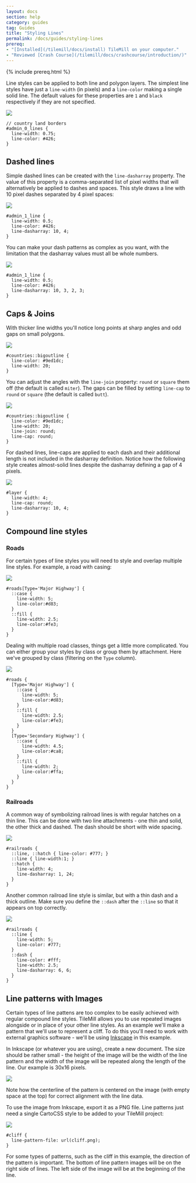 ```yaml
---
layout: docs
section: help
category: guides
tag: Guides
title: "Styling Lines"
permalink: /docs/guides/styling-lines
prereq:
- "[Installed](/tilemill/docs/install) TileMill on your computer."
- "Reviewed [Crash Course](/tilemill/docs/crashcourse/introduction/)"
---
```


{% include prereq.html %}

Line styles can be applied to both line and polygon layers. The simplest line styles have just a `line-width` (in pixels) and a `line-color` making a single solid line. The default values for these properties are `1` and `black` respectively if they are not specified.

<img src='/tilemill/assets/pages/styling-lines-1.png' class='fig-right' />

    // country land borders
    #admin_0_lines {
      line-width: 0.75;
      line-color: #426;
    }

## Dashed lines
 
Simple dashed lines can be created with the `line-dasharray` property. The value of this property is a comma-separated list of pixel widths that will alternatively be applied to dashes and spaces. This style draws a line with 10 pixel dashes separated by 4 pixel spaces:

<img src='/tilemill/assets/pages/styling-lines-2.png' class='fig-right' />

    #admin_1_line {
      line-width: 0.5;
      line-color: #426;
      line-dasharray: 10, 4;
    }
 
You can make your dash patterns as complex as you want, with the limitation that the dasharray values must all be whole numbers.

<img src='/tilemill/assets/pages/styling-lines-3.png' class='fig-right' />

    #admin_1_line {
      line-width: 0.5;
      line-color: #426;
      line-dasharray: 10, 3, 2, 3;
    }
 
## Caps & Joins

With thicker line widths you'll notice long points at sharp angles and odd gaps on small polygons.

<img src='/tilemill/assets/pages/styling-lines-4.png' class='fig-right' />

    #countries::bigoutline {
      line-color: #9ed1dc;
      line-width: 20;
    }

You can adjust the angles with the `line-join` property: `round` or `square` them off (the default is called `miter`). The gaps can be filled by setting `line-cap` to `round` or `square` (the default is called `butt`).

<img src='/tilemill/assets/pages/styling-lines-5.png' class='fig-right' />

    #countries::bigoutline {
      line-color: #9ed1dc;
      line-width: 20;
      line-join: round;
      line-cap: round;
    }

For dashed lines, line-caps are applied to each dash and their additional length is not included in the dasharray definition. Notice how the following style creates almost-solid lines despite the dasharray defining a gap of 4 pixels.

<img src='/tilemill/assets/pages/styling-lines-6.png' class='fig-right' />

    #layer {
      line-width: 4;
      line-cap: round;
      line-dasharray: 10, 4;
    }

## Compound line styles

### Roads

For certain types of line styles you will need to style and overlap multiple line styles. For example, a road with casing:

<img src='/tilemill/assets/pages/styling-lines-7.png' class='fig-right' />

    #roads[Type='Major Highway'] {
      ::case {
        line-width: 5;
        line-color:#d83;
      }
      ::fill {
        line-width: 2.5;
        line-color:#fe3;
      }
    }

Dealing with multiple road classes, things get a little more complicated. You can either group your styles by class or group them by attachment. Here we've grouped by class (filtering on the `Type` column).

<img src='/tilemill/assets/pages/styling-lines-8.png' class='fig-right' />

    #roads {
      [Type='Major Highway'] {
        ::case {
          line-width: 5;
          line-color:#d83;
        }
        ::fill {
          line-width: 2.5;
          line-color:#fe3;
        }
      }
      [Type='Secondary Highway'] {
        ::case {
          line-width: 4.5;
          line-color:#ca8;
        }
        ::fill {
          line-width: 2;
          line-color:#ffa;
        }
      }
    }

### Railroads

A common way of symbolizing railroad lines is with regular hatches on a thin line. This can be done with two line attachments - one thin and solid, the other thick and dashed. The dash should be short with wide spacing.

<img src='/tilemill/assets/pages/styling-lines-9.png' class='fig-right' />

    #railroads {
      ::line, ::hatch { line-color: #777; }
      ::line { line-width:1; }
      ::hatch {
        line-width: 4;
        line-dasharray: 1, 24;
      }
    }

Another common railroad line style is similar, but with a thin dash and a thick outline. Make sure you define the `::dash` after the `::line` so that it appears on top correctly.

<img src='/tilemill/assets/pages/styling-lines-10.png' class='fig-right' />

    #railroads {
      ::line {
        line-width: 5;
        line-color: #777;
      }
      ::dash {
        line-color: #fff;
        line-width: 2.5;
        line-dasharray: 6, 6;
      }
    }

<!--### Tunnels

A simple tunnel style can be created by modifying a regular road style and making the background line dashed. 

    #roads {
      [tunnel='true'] {
        ::case {
          line-width: 8;
          line-color:#888;
          line-dasharray: 4, 3;
        }
        ::fill {
          line-width: 5;
          line-color:#fff;
        }
      }
      [tunnel='false'] {
        ::case {
          line-width: 8;
          line-color:#888;
        }
        ::fill {
          line-width: 5;
          line-color:#fff;
        }
      }
    }-->

## Line patterns with Images

Certain types of line pattens are too complex to be easily achieved with regular compound line styles. TileMill allows you to use repeated images alongside or in place of your other line styles. As an example we'll make a pattern that we'll use to represent a cliff. To do this you'll need to work with external graphics software - we'll be using [Inkscape](http://inkscape.org) in this example.

In Inkscape (or whatever you are using), create a new document. The size should be rather small - the height of the image will be the width of the line pattern and the width of the image will be repeated along the length of the line. Our example is 30x16 pixels.

![](/tilemill/assets/pages/styling-lines-11.png)

Note how the centerline of the pattern is centered on the image (with empty space at the top) for correct alignment with the line data.

To use the image from Inkscape, export it as a PNG file. Line patterns just need a single CartoCSS style to be added to your TileMill project:

<img src='/tilemill/assets/pages/styling-lines-12.png' class='fig-right' />

    #cliff {
      line-pattern-file: url(cliff.png);
    }

For some types of patterns, such as the cliff in this example, the direction of the pattern is important. The bottom of line pattern images will be on the right side of lines. The left side of the image will be at the beginning of the line.


